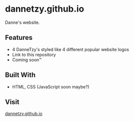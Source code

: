 # dannetzy.github.io

Danne's website. 

## Features
- 4 DanneTzy's styled like 4 different popular website logos
- Link to this repository
- Coming soon™

## Built With
- HTML, CSS (JavaScript soon maybe?)

## Visit
[dannetzy.github.io](dannetzy.github.io)